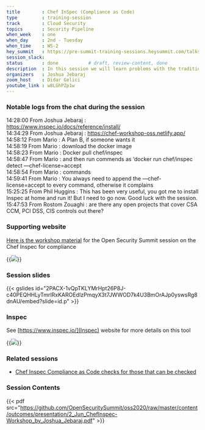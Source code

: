 ```yaml
---
title        : Chef InSpec (Compliance as Code)
type         : training-session
track        : Cloud Security
topics       : Security Pipeline
when_week    : one
when_day     : 2nd - Tuesday
when_time    : WS-2
hey_summit   : https://pre-summit-training-sessions.heysummit.com/talks/chef-inspec-compliance-as-code-1/
session_slack:
status       : done           # draft, review-content, done
description  : In this session we will learn problems with the traditional compliance and we will move on to the hands on part where attendes will work with Inspec and write its own custom profile for complinace
organizers   : Joshua Jebaraj
zoom_host    : Didar Gelici
youtube_link : w8LGhPZp1w     
---
```


### Notable logs from the chat during the session

14:28:00	 From Joshua Jebaraj : https://www.inspec.io/docs/reference/install/        \
14:34:29	 From Joshua Jebaraj : https://chef-workshop-oss.netlify.app/                \
14:58:12	 From Mario : A Plan B, if someone wants it                                  \
14:58:19	 From Mario : download the docker image                                      \
14:58:23	 From Mario : Docker pull chef/inspec                                        \
14:58:47	 From Mario : and then run commends as ‘docker run chef/inspec detect —chef-license=accept   \
14:58:54	 From Mario : commands                                                                      
14:59:41	 From Mario : You always need to append the —chef-license=accept to every command, otherwise it complains   \
15:25:25	 From Phil Huggins : This has been very useful, you got me to install Inspec at home and run it! But I need to go now. Good luck with the session.   \
15:47:53	 From Rostom Zouaghi : are there any open projects that cover CSA CCM, PCI DSS, CIS controls out there?   


### Supporting website 

[Here is the workshop material](https://chef-workshop-oss.netlify.app/) for the Open Security Summit session on the Chef Inspec for compliance

{{<img src="https://user-images.githubusercontent.com/656739/83378033-610cad80-a3cf-11ea-896e-4b4a2cf5e888.png" >}}

### Session slides

{{< gslides id="2PACX-1vQpTKLYMrHpt26P8J-c40PEQHHLyTmrlRxKAROEdIzPmqyX3t7JWWOD7k4U3BmOrAJp0yswsRg8dnAU/embed?slide=id.p" >}}

### Inspec

See [https://www.inspec.io/](Inspec) website for more details on this tool

{{<img src="https://user-images.githubusercontent.com/656739/83379731-25c0ad80-a3d4-11ea-985b-30ee07d0545e.png">}}


### Related sessions
 - [Chef Inspec Compliance as Code checks for those that can be checked](/tracks/devsecops/chef-inspec-compliance-as-code-checks-for-those-that-can-be-checked/)


### Session Contents

{{< pdf src="https://github.com/OpenSecuritySummit/oss2020/raw/master/content/outcomes/presentation/2_Jun_ChefInspec-Workshop_by_Joshua_Jebaraj.pdf" >}}

